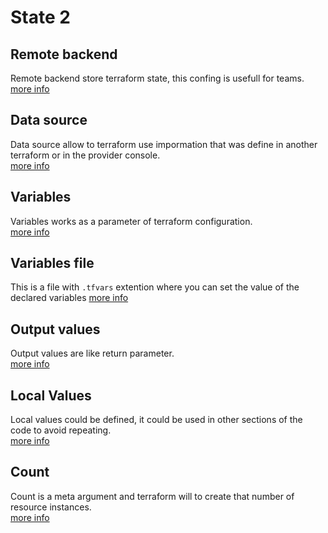 # State 2
## Remote backend
Remote backend store terraform state, this confing is usefull for teams.  
[more info](https://www.terraform.io/docs/language/settings/backends/remote.html)
## Data source
Data source allow to terraform use impormation that was define in another terraform or in the provider console.  
[more info](https://www.terraform.io/docs/language/data-sources/index.html)
## Variables
Variables works as a parameter of terraform configuration.  
[more info](https://www.terraform.io/docs/language/values/variables.html)
## Variables file
This is a file with `.tfvars` extention where you can set the value of the declared variables
[more info](https://www.terraform.io/docs/language/values/variables.html#assigning-values-to-root-module-variables)
## Output values
Output values are like return parameter.  
[more info](https://www.terraform.io/docs/language/values/outputs.html)
## Local Values
Local values could be defined, it could be used in other sections of the code to avoid repeating.  
[more info](https://www.terraform.io/docs/language/values/locals.html)
## Count
Count is a meta argument and terraform will to create that number of resource instances.  
[more info](https://www.terraform.io/docs/language/meta-arguments/count.html)